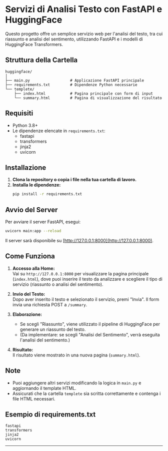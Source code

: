 # Servizi di Analisi Testo con FastAPI e HuggingFace

Questo progetto offre un semplice servizio web per l'analisi del testo, tra cui riassunto e analisi del sentimento, utilizzando FastAPI e i modelli di HuggingFace Transformers.

## Struttura della Cartella

```
huggingface/
│
├── main.py                  # Applicazione FastAPI principale
├── requirements.txt         # Dipendenze Python necessarie
└── templete/
    ├── index.html           # Pagina principale con form di input
    └── summary.html         # Pagina di visualizzazione del risultato
```

## Requisiti

- Python 3.8+
- Le dipendenze elencate in `requirements.txt`:
  - fastapi
  - transformers
  - jinja2
  - uvicorn

## Installazione

1. **Clona la repository o copia i file nella tua cartella di lavoro.**
2. **Installa le dipendenze:**
   ```sh
   pip install -r requirements.txt
   ```

## Avvio del Server

Per avviare il server FastAPI, esegui:

```sh
uvicorn main:app --reload
```

Il server sarà disponibile su [http://127.0.0.1:8000](http://127.0.0.1:8000).

## Come Funziona

1. **Accesso alla Home:**  
   Vai su `http://127.0.0.1:8000` per visualizzare la pagina principale (`index.html`), dove puoi inserire il testo da analizzare e scegliere il tipo di servizio (riassunto o analisi del sentimento).

2. **Invio del Testo:**  
   Dopo aver inserito il testo e selezionato il servizio, premi "Invia". Il form invia una richiesta POST a `/summary`.

3. **Elaborazione:**  
   - Se scegli "Riassunto", viene utilizzato il pipeline di HuggingFace per generare un riassunto del testo.
   - (Da implementare: se scegli "Analisi del Sentimento", verrà eseguita l'analisi del sentimento.)

4. **Risultato:**  
   Il risultato viene mostrato in una nuova pagina (`summary.html`).

## Note

- Puoi aggiungere altri servizi modificando la logica in `main.py` e aggiornando il template HTML.
- Assicurati che la cartella `templete` sia scritta correttamente e contenga i file HTML necessari.

## Esempio di requirements.txt

```
fastapi
transformers
jinja2
uvicorn
```

---


